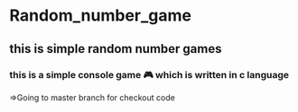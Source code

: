 # Random_number_game
## this is simple random number games 
### this is a simple console game 🎮 which is written in c language

=>Going to master branch for checkout code 
